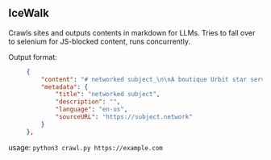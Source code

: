 ## IceWalk

Crawls sites and outputs contents in markdown for LLMs. Tries to fall over to selenium for JS-blocked content, runs concurrently.

Output format:

```json
     {
         "content": "# networked subject_\n\nA boutique Urbit star service.      \n\nPosts About \u20bfuy\n\nNetworked Subject\n",
         "metadata": {
             "title": "networked subject",
             "description": "",
             "language": "en-us",
             "sourceURL": "https://subject.network"
         }
     },

```

usage: `python3 crawl.py https://example.com`